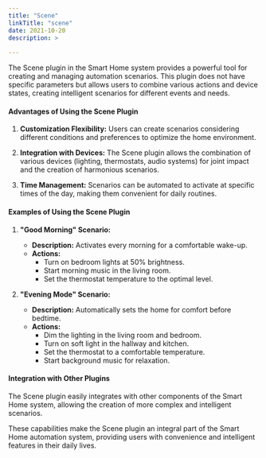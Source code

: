 ```yaml
---
title: "Scene"
linkTitle: "scene"
date: 2021-10-20
description: >
  
---
```


The Scene plugin in the Smart Home system provides a powerful tool for creating and managing automation scenarios. This
plugin does not have specific parameters but allows users to combine various actions and device states, creating
intelligent scenarios for different events and needs.

#### Advantages of Using the Scene Plugin

1. **Customization Flexibility:** Users can create scenarios considering different conditions and preferences to
   optimize the home environment.

2. **Integration with Devices:** The Scene plugin allows the combination of various devices (lighting, thermostats,
   audio systems) for joint impact and the creation of harmonious scenarios.

3. **Time Management:** Scenarios can be automated to activate at specific times of the day, making them convenient for
   daily routines.

#### Examples of Using the Scene Plugin

1. **"Good Morning" Scenario:**
    - **Description:** Activates every morning for a comfortable wake-up.
    - **Actions:**
        - Turn on bedroom lights at 50% brightness.
        - Start morning music in the living room.
        - Set the thermostat temperature to the optimal level.

2. **"Evening Mode" Scenario:**
    - **Description:** Automatically sets the home for comfort before bedtime.
    - **Actions:**
        - Dim the lighting in the living room and bedroom.
        - Turn on soft light in the hallway and kitchen.
        - Set the thermostat to a comfortable temperature.
        - Start background music for relaxation.

#### Integration with Other Plugins

The Scene plugin easily integrates with other components of the Smart Home system, allowing the creation of more complex
and intelligent scenarios.

These capabilities make the Scene plugin an integral part of the Smart Home automation system, providing users with
convenience and intelligent features in their daily lives.
